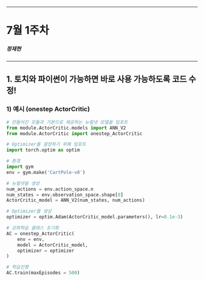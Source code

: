 
---
# 7월 1주차
##### 정재현
---

## 1. 토치와 파이썬이 가능하면 바로 사용 가능하도록 코드 수정!

### 1) 예시 (onestep ActorCritic)

```python
# 만들어진 모듈과 기본으로 제공하는 뉴럴넷 모델을 임포트
from module.ActorCritic.models import ANN_V2
from module.ActorCritic import onestep_ActorCritic

# Optimizer를 결정하기 위해 임포트
import torch.optim as optim

# 환경
import gym
env = gym.make('CartPole-v0')

# 뉴럴넷을 생성
num_actions = env.action_space.n
num_states = env.observation_space.shape[0]
ActorCritic_model = ANN_V2(num_states, num_actions)

# Optimizer를 생성
optimizer = optim.Adam(ActorCritic_model.parameters(), lr=0.1e-3)

# 강화학습 클래스 초기화
AC = onestep_ActorCritic(
    env = env,
    model = ActorCritic_model,
    optimizer = optimizer
)

# 학습진행
AC.train(maxEpisodes = 500)
```

